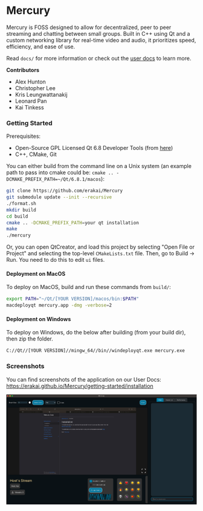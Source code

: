 # Mercury

Mercury is FOSS designed to allow for decentralized, peer to peer streaming and chatting between small groups. Built in C++ using Qt and a custom networking library for real-time video and audio, it prioritizes speed, efficiency, and ease of use.

Read `docs/` for more information or check out the [user docs](https://erakai.github.io/Mercury/) to learn more.

**Contributors**
- Alex Hunton
- Christopher Lee
- Kris Leungwattanakij
- Leonard Pan
- Kai Tinkess

### Getting Started
Prerequisites:
* Open-Source GPL Licensed Qt 6.8 Developer Tools (from [here](https://www.qt.io/download-qt-installer-oss))
* C++, CMake, Git

You can either build from the command line on a Unix system (an example path to pass into cmake could be: `cmake .. -DCMAKE_PREFIX_PATH=~/Qt/6.8.1/macos`):
```bash
git clone https://github.com/erakai/Mercury
git submodule update --init --recursive
./format.sh
mkdir build
cd build
cmake .. -DCMAKE_PREFIX_PATH=your qt installation
make
./mercury
```

Or, you can open QtCreator, and load this project by selecting "Open File or Project" and selecting the top-level `CMakeLists.txt` file. Then, go to Build -> Run. You need to do this to edit `ui` files.

#### Deployment on MacOS
To deploy on MacOS, build and run these commands from `build/`:
```bash
export PATH="~/Qt/[YOUR VERSION]/macos/bin:$PATH"
macdeployqt mercury.app -dmg -verbose=2
```

#### Deployment on Windows
To deploy on Windows, do the below after building (from your build dir), then zip the folder.
```bash
C://Qt//[YOUR VERSION]//mingw_64//bin//windeployqt.exe mercury.exe
```


### Screenshots
You can find screenshots of the application on our User Docs: https://erakai.github.io/Mercury/getting-started/installation

![overview](docs/images/readme.png)

